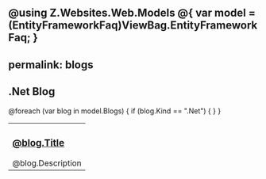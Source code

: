 @using Z.Websites.Web.Models
@{
    var model = (EntityFrameworkFaq)ViewBag.EntityFrameworkFaq;
}
---
permalink: blogs
---

<h2>.Net Blog</h2>

<table>
    <tbody>
        @foreach (var blog in model.Blogs)
        {
            if (blog.Kind == ".Net")
            {
                <tr>
                    <td>
                        <h3><a href="@blog.Url">@blog.Title</a></h3>
                        @blog.Description
                    </td>
                </tr>
            }
        }
    </tbody>
</table>

